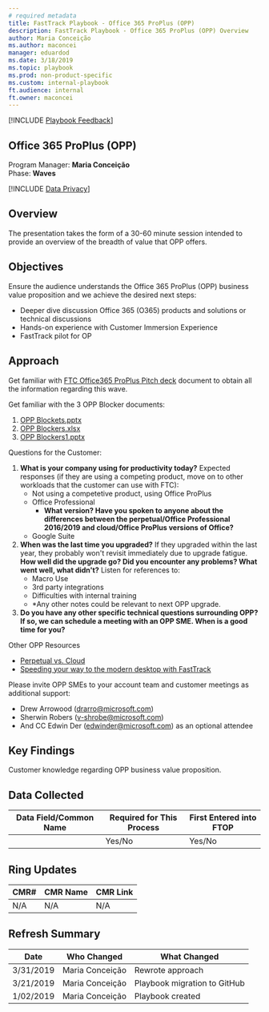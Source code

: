 ```yaml
---  
# required metadata  
title: FastTrack Playbook - Office 365 ProPlus (OPP)
description: FastTrack Playbook - Office 365 ProPlus (OPP) Overview   
author: Maria Conceição  
ms.author: maconcei  
manager: eduardod  
ms.date: 3/18/2019  
ms.topic: playbook  
ms.prod: non-product-specific  
ms.custom: internal-playbook  
ft.audience: internal  
ft.owner: maconcei  
---  
```

[!INCLUDE [Playbook Feedback](./includes/questions-feedback.md)]  

## Office 365 ProPlus (OPP)

Program Manager: **Maria Conceição**  
Phase: **Waves** 

[!INCLUDE [Data Privacy](./includes/playbook-data-privacy.md)]  

## Overview
The presentation takes the form of a 30-60 minute session intended to provide an overview of the breadth of value that OPP offers.

## Objectives 
Ensure the audience understands the Office 365 ProPlus (OPP) business value proposition and we achieve the desired next steps:   
  - Deeper dive discussion Office 365 (O365) products and solutions or technical discussions 
  - Hands-on experience with Customer Immersion Experience
  - FastTrack pilot for OP

## Approach 
Get familiar with [FTC Office365 ProPlus Pitch deck](https://teams.microsoft.com/l/file/A327172A-C4C8-4117-BFC7-DF4ACA4BC8A7?tenantId=72f988bf-86f1-41af-91ab-2d7cd011db47&fileType=pptx&objectUrl=https%3A%2F%2Fmicrosoft.sharepoint.com%2Fteams%2FastTrackCustomerRe-engagementFMs%2FShared%20Documents%2FGeneral%2FOffice%20Pro%20Plus%20(OPP)%2FFTC%20Office%20365%20ProPlus%20Pitch%20Deck.pptx&baseUrl=https%3A%2F%2Fmicrosoft.sharepoint.com%2Fteams%2FastTrackCustomerRe-engagementFMs&serviceName=teams&threadId=19:cd5aca4ab2134b4b9e11472146f187c8@thread.skype&groupId=00b154d9-0d6a-44a5-a7a6-8eee1eb6f29e) document to obtain all the information regarding this wave.

Get familiar with the 3 OPP Blocker documents:
1. [OPP Blockets.pptx](https://nam06.safelinks.protection.outlook.com/?url=https://teams.microsoft.com/l/file/FCEC4B3B-B2BC-4E6E-ACD4-0FF32719EB43?tenantId%3D72f988bf-86f1-41af-91ab-2d7cd011db47%26fileType%3Dpptx%26objectUrl%3Dhttps%253A%252F%252Fmicrosoft.sharepoint.com%252Fteams%252FastTrackCustomerRe-engagementFMs%252FShared%2520Documents%252FGeneral%252FOffice%2520Pro%2520Plus%2520%28OPP%29%252FOPP%2520Blockers.pptx%26baseUrl%3Dhttps%253A%252F%252Fmicrosoft.sharepoint.com%252Fteams%252FastTrackCustomerRe-engagementFMs%26serviceName%3Dteams%26threadId%3D19:cd5aca4ab2134b4b9e11472146f187c8%40thread.skype%26groupId%3D00b154d9-0d6a-44a5-a7a6-8eee1eb6f29e&data=02%7c01%7cmaria.conceicao%40microsoft.com%7cfe944bdf0e5b4af3519f08d6de8f80ff%7c72f988bf86f141af91ab2d7cd011db47%7c1%7c0%7c636941105258892946&sdata=wSWvpFY27emENxhsgNIq84uQNePC6otXM5ONDIDKBG8%3D&reserved=0)
2. [OPP Blockers.xlsx](https://nam06.safelinks.protection.outlook.com/?url=https://teams.microsoft.com/l/file/F31CF64A-80FA-48CC-ABD0-51240129432B?tenantId%3D72f988bf-86f1-41af-91ab-2d7cd011db47%26fileType%3Dxlsx%26objectUrl%3Dhttps%253A%252F%252Fmicrosoft.sharepoint.com%252Fteams%252FastTrackCustomerRe-engagementFMs%252FShared%2520Documents%252FGeneral%252FOffice%2520Pro%2520Plus%2520%28OPP%29%252FOPP%2520Blockers.xlsx%26baseUrl%3Dhttps%253A%252F%252Fmicrosoft.sharepoint.com%252Fteams%252FastTrackCustomerRe-engagementFMs%26serviceName%3Dteams%26threadId%3D19:cd5aca4ab2134b4b9e11472146f187c8%40thread.skype%26groupId%3D00b154d9-0d6a-44a5-a7a6-8eee1eb6f29e&data=02%7c01%7cmaria.conceicao%40microsoft.com%7cfe944bdf0e5b4af3519f08d6de8f80ff%7c72f988bf86f141af91ab2d7cd011db47%7c1%7c0%7c636941105259023046&sdata=yGOZWfKJzCojOXl%2BfTzOyrM3KpE9A62duwbVwKjEu2k%3D&reserved=0)
3. [OPP Blockers1.pptx](https://nam06.safelinks.protection.outlook.com/?url=https://teams.microsoft.com/l/file/F4ADE647-9D22-4761-AD22-5334BF741821?tenantId%3D72f988bf-86f1-41af-91ab-2d7cd011db47%26fileType%3Dxlsx%26objectUrl%3Dhttps%253A%252F%252Fmicrosoft.sharepoint.com%252Fteams%252FastTrackCustomerRe-engagementFMs%252FShared%2520Documents%252FGeneral%252FOffice%2520Pro%2520Plus%2520%28OPP%29%252FOPP%2520Blockers1.xlsx%26baseUrl%3Dhttps%253A%252F%252Fmicrosoft.sharepoint.com%252Fteams%252FastTrackCustomerRe-engagementFMs%26serviceName%3Dteams%26threadId%3D19:cd5aca4ab2134b4b9e11472146f187c8%40thread.skype%26groupId%3D00b154d9-0d6a-44a5-a7a6-8eee1eb6f29e&data=02%7c01%7cmaria.conceicao%40microsoft.com%7cfe944bdf0e5b4af3519f08d6de8f80ff%7c72f988bf86f141af91ab2d7cd011db47%7c1%7c0%7c636941105259033050&sdata=swbMdmDnIXd6qDp4Ombox7OmPQlwCLX/WY0iA/c42tM%3D&reserved=0)

Questions for the Customer:
1. **What is your company using for productivity today?**
    Expected responses (if they are using a competing product, move on to other workloads that the customer can use with FTC):
     - Not using a competetive product, using Office ProPlus
     - Office Professional
         - **What version? Have you spoken to anyone about the differences between the perpetual/Office Professional 2016/2019 and cloud/Office ProPlus versions of Office?**
     - Google Suite
2. **When was the last time you upgraded?**
    If they upgraded within the last year, they probably won't revisit immediately due to upgrade fatigue.
    **How well did the upgrade go? Did you encounter any problems? What went well, what didn't?**
    Listen for references to:
    - Macro Use
    - 3rd party integrations
    - Difficulties with internal training
    - *Any other notes could be relevant to next OPP upgrade.
3. **Do you have any other specific technical questions surrounding OPP? If so, we can schedule a meeting with an OPP SME. When is a good time for you?**

Other OPP Resources
- [Perpetual vs. Cloud](https://www.microsoft.com/en-us/microsoft-365/blog/2019/02/06/the-twins-challenge-office-365-crushes-office-2019/?wt.mc_id=AID729578_QSG_319262&ocid=AID729578_QSG_319262&utm_source=Direct)
- [Speeding your way to the modern desktop with FastTrack](https://myignite.techcommunity.microsoft.com/sessions/65788)

Please invite OPP SMEs to your account team and customer meetings as additional support:
- Drew Arrowood (drarro@microsoft.com)
- Sherwin Robers (v-shrobe@microsoft.com)
- And CC Edwin Der (edwinder@microsoft.com) as an optional attendee

## Key Findings

Customer knowledge regarding OPP business value proposition.

## Data Collected

| Data Field/Common Name | Required for This Process | First Entered into FTOP |
| ---------------------- | ------------------------- | ----------------------- |
|                        | Yes/No                       | Yes/No               |

## Ring Updates

| CMR# | CMR Name | CMR Link |
| ---- | -------- | -------- |
| N/A  | N/A      | N/A      |

## Refresh Summary

| Date       | Who Changed       | What Changed          |
| ---------- | ----------------- | --------------------------- |
| 3/31/2019   | Maria Conceição| Rewrote approach|
| 3/21/2019   | Maria Conceição| Playbook migration to GitHub  |
| 1/02/2019  | Maria Conceição  | Playbook created             |


